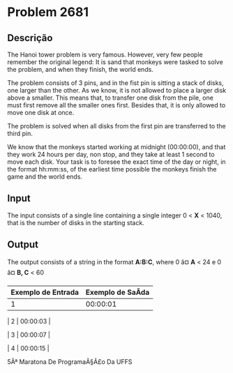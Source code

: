 # Problem 2681

Descrição
----------

The Hanoi tower problem is very famous. However, very few people remember the original legend: It is sand that monkeys were tasked to solve the problem, and when they finish, the world ends.

The problem consists of 3 pins, and in the fist pin is sitting a stack of disks, one larger than the other. As we know, it is not allowed to place a larger disk above a smaller. This means that, to transfer one disk from the pile, one must first remove all the smaller ones first. Besides that, it is only allowed to move one disk at once.

The problem is solved when all disks from the first pin are transferred to the third pin.

We know that the monkeys started working at midnight (00:00:00), and that they work 24 hours per day, non stop, and they take at least 1 second to move each disk. Your task is to foresee the exact time of the day or night, in the format hh:mm:ss, of the earliest time possible the monkeys finish the game and the world ends.

Input
-----

The input consists of a single line containing a single integer 0 < **X** < 1040, that is the number of disks in the starting stack.

Output
------

The output consists of a string in the format **A:B:C**, where 0 â¤ **A** < 24 e 0 â¤ **B, C** < 60


| Exemplo de Entrada | Exemplo de SaÃ­da |
| --- | --- |
| 1 | 00:00:01 |

| 2 | 00:00:03 |

| 3 | 00:00:07 |

| 4 | 00:00:15 |

5Âª Maratona De ProgramaÃ§Ã£o Da UFFS

